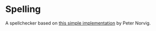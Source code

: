 # Spelling

A spellchecker based on [this simple implementation](http://norvig.com/spell-correct.html) by Peter Norvig.